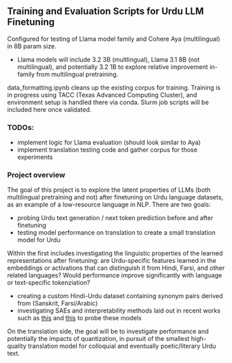 ## Training and Evaluation Scripts for Urdu LLM Finetuning

Configured for testing of Llama model family and Cohere Aya (multilingual) in 8B param size.
- Llama models will include 3.2 3B (multlingual), Llama 3.1 8B (not multilingual), and potentially 3.2 1B to explore relative improvement in-family from multilingual pretraining.

data_formatting.ipynb cleans up the existing corpus for training.
Training is in progress using TACC (Texas Advanced Computing Cluster), and environment setup is handled there via conda. Slurm job scripts will be included here once validated.

### TODOs:
- implement logic for Llama evaluation (should look similar to Aya)
- implement translation testing code and gather corpus for those experiments


### Project overview

The goal of this project is to explore the latent properties of LLMs (both multilingual pretraining and not) after finetuning on Urdu language datasets, as an example of a low-resource language in NLP. There are two goals:
- probing Urdu text generation / next token prediction before and after finetuning
- testing model performance on translation to create a small translation model for Urdu

Within the first includes investigating the linguistic properties of the learned representations after finetuning: are Urdu-specific features learned in the embeddings or activations that can distinguish it from Hindi, Farsi, and other related languages? Would performance improve significantly with language or text-specific tokenziation?
- creating a custom Hindi-Urdu dataset containing synonym pairs derived from (Sanskrit, Farsi/Arabic)
- investigating SAEs and interpretability methods laid out in recent works such as [this](https://arxiv.org/pdf/2505.20546) and [this](https://arxiv.org/pdf/2506.00653) to probe these models

On the translation side, the goal will be to investigate performance and potentially the impacts of quantization, in pursuit of the smallest high-quality translation model for colloquial and eventually poetic/literary Urdu text.